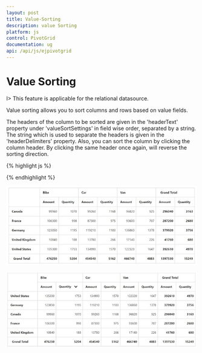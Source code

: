 ```yaml
---
layout: post
title: Value-Sorting
description: value Sorting
platform: js
control: PivotGrid
documentation: ug
api: /api/js/ejpivotgrid
---
```


# Value Sorting

I> This feature is applicable for the relational datasource.

Value sorting allows you to sort columns and rows based on value fields.

The headers of the column to be sorted are given in the 'headerText' property under 'valueSortSettings' in field wise order, separated by a string.  The string which is used to separate the headers is given in the 'headerDelimiters' property.
Also, you can sort the column by clicking the column header. By clicking the same header once again, will reverse the sorting direction.

{% highlight js %}

  <script type="text/javascript">

  // Datasource
  
    $(function() {
        $("#PivotGrid1").ejPivotGrid({
            dataSource: {
                data: pivotData,
                rows: [{
                    fieldName: "Country",
                    fieldCaption: "Country"
                }],
                columns: [{
                    fieldName: "Product",
                    fieldCaption: "Product"
                }],
                values: [{
                    fieldName: "Amount",
                    fieldCaption: "Amount"
                }, {
                    fieldName: "Quantity",
                    fieldCaption: "Quantity"
                }],
            },
            valueSortSettings: {
                headerText: "Bike##Quantity",
                headerDelimiters: "##",
                sortOrder: ej.PivotAnalysis.SortOrder.Descending
               }
        });
    });
</script>


{% endhighlight %}

![](Value-Sorting_images/Before.png) 

![](Value-Sorting_images/After.png) 



